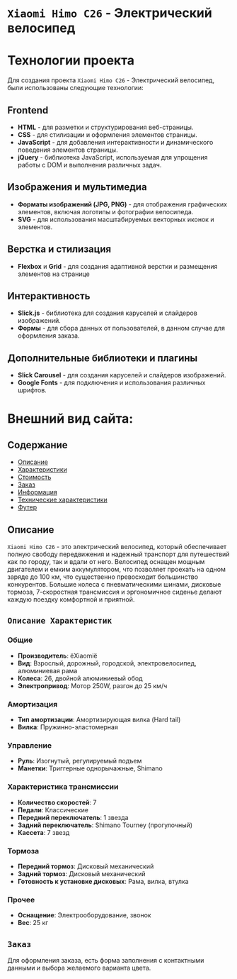 # `Xiaomi Himo C26` - Электрический велосипед

# Технологии проекта

Для создания проекта `Xiaomi Himo C26` - Электрический велосипед, были использованы следующие технологии:

## Frontend

- **HTML** - для разметки и структурирования веб-страницы.
- **CSS** - для стилизации и оформления элементов страницы.
- **JavaScript** - для добавления интерактивности и динамического поведения элементов страницы.
- **jQuery** - библиотека JavaScript, используемая для упрощения работы с DOM и выполнения различных задач.

## Изображения и мультимедиа

- **Форматы изображений (JPG, PNG)** - для отображения графических элементов, включая логотипы и фотографии велосипеда.
- **SVG** - для использования масштабируемых векторных иконок и элементов.

## Верстка и стилизация

- **Flexbox** и **Grid** - для создания адаптивной верстки и размещения элементов на странице

## Интерактивность

- **Slick.js** - библиотека для создания каруселей и слайдеров изображений.
- **Формы** - для сбора данных от пользователей, в данном случае для оформления заказа.

## Дополнительные библиотеки и плагины

- **Slick Carousel** - для создания каруселей и слайдеров изображений.
- **Google Fonts**  - для подключения и использования различных шрифтов.

# Внешний вид сайта: 

  
## Содержание
- [Описание](#описание)
- [Характеристики](#характеристики)
- [Стоимость](#стоимость)
- [Заказ](#заказ)
- [Информация](#информация)
- [Технические характеристики](#технические-характеристики)
- [Футер](#футер)

## Описание

`Xiaomi Himo C26` - это электрический велосипед, который обеспечивает полную свободу передвижения и надежный транспорт для путешествий как по городу, так и вдали от него. Велосипед оснащен мощным двигателем и емким аккумулятором, что позволяет проехать на одном заряде до 100 км, что существенно превосходит большинство конкурентов. Большие колеса с пневматическими шинами, дисковые тормоза, 7-скоростная трансмиссия и эргономичное сиденье делают каждую поездку комфортной и приятной.

## `Описание Характеристик`

### Общие
- **Производитель**: ёXiaomiё
- **Вид**: Взрослый, дорожный, городской, электровелосипед, алюминиевая рама
- **Колеса**: 26, двойной алюминиевый обод
- **Электропривод**: Мотор 250W, разгон до 25 км/ч

### Амортизация
- **Тип амортизации**: Амортизирующая вилка (Hard tail)
- **Вилка**: Пружинно-эластомерная

### Управление
- **Руль**: Изогнутый, регулируемый подъем
- **Манетки**: Триггерные однорычажные, Shimano

### Характеристика трансмиссии
- **Количество скоростей**: 7
- **Педали**: Классические
- **Передний переключатель**: 1 звезда
- **Задний переключатель**: Shimano Tourney (прогулочный)
- **Кассета**: 7 звезд

### Тормоза
- **Передний тормоз**: Дисковый механический
- **Задний тормоз**: Дисковый механический
- **Готовность к установке дисковых**: Рама, вилка, втулка

### Прочее
- **Оснащение**: Электрооборудование, звонок
- **Вес**: 25 кг

## `Заказ`

Для оформления заказа, есть форма заполнения с контактными данными и выбора желаемого варианта цвета.

